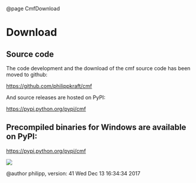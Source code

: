 @page CmfDownload

# Download

## Source code

The code development and the download of the cmf source code has been
moved to github:

https://github.com/philippkraft/cmf

And source releases are hosted on PyPI:

https://pypi.python.org/pypi/cmf 

## Precompiled binaries for Windows are available on PyPI:

https://pypi.python.org/pypi/cmf

![](https://shields.io/pypi/v/cmf.svg)

@author philipp, version: 41 Wed Dec 13 16:34:34 2017
